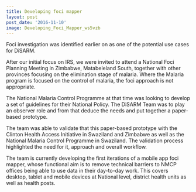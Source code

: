 ```yaml
---
title: Developing foci mapper
layout: post
post_date: '2016-11-10'
image: Developing_Foci_Mapper_ws5vzb
---
```


Foci investigation was identified earlier on as one of the potential use cases for DiSARM.

After our initial focus on IRS, we were invited to attend a National Foci Planning Meeting in Zimbabwe, Matabeleland South, together with other provinces focusing on the elimination stage of malaria. Where the Malaria program is focused on the control of malaria, the foci approach is not appropriate.

The National Malaria Control Programme at that time was looking to develop a set of guidelines for their National Policy. The DiSARM Team was to play an observer role and from that deduce the needs and put together a paper-based prototype.

The team was able to validate that this paper-based prototype with the Clinton Health Access Initiative in Swaziland and Zimbabwe as well as the National Malaria Control Programme in Swaziland. The validation process highlighted the need for it, approach and overall workflow.

The team is currently developing the first iterations of a mobile app foci mapper, whose functional aim is to remove technical barriers to NMCP offices being able to use data in their day-to-day work. This covers desktop, tablet and mobile devices at National level, district health units as well as health posts.
